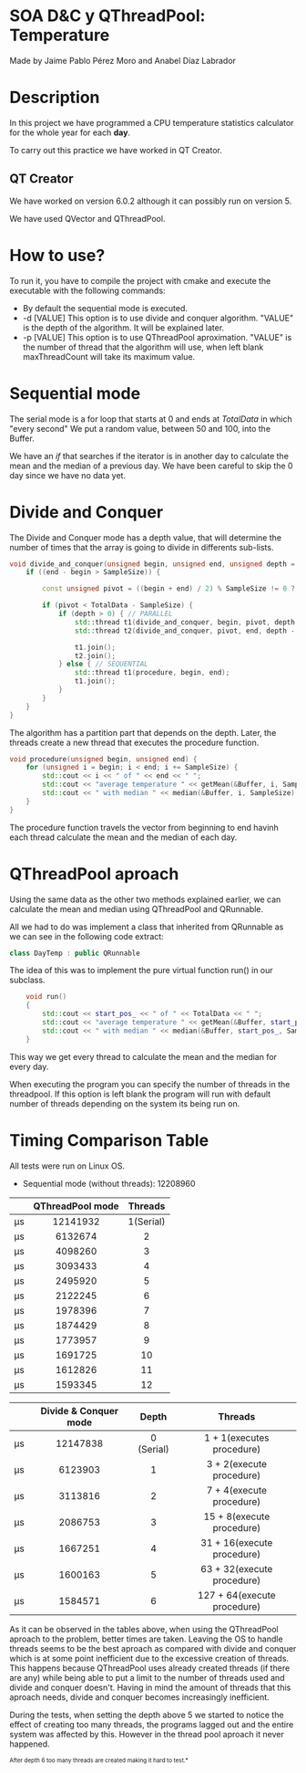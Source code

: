 # SOA D&C y QThreadPool: Temperature
Made by Jaime Pablo Pérez Moro and Anabel Díaz Labrador

# Description
In this project we have programmed a CPU temperature statistics calculator for the whole year for each **day**.

To carry out this practice we have worked in QT Creator.

## QT Creator
We have worked on version 6.0.2 although it can possibly run on version 5.

We have used QVector and QThreadPool.

# How to use?
To run it, you have to compile the project with cmake and execute the executable with the following commands:

- By default the sequential mode is executed.
- -d [VALUE] This option is to use divide and conquer algorithm. "VALUE" is the depth of the algorithm. It will be explained later.
- -p [VALUE] This option is to use QThreadPool aproximation. "VALUE" is the number of thread that the algorithm will use, when left blank maxThreadCount will take its maximum value.


# Sequential mode 
The serial mode is a for loop that starts at 0 and ends at *TotalData* in which "every second" We put a random value, between 50 and 100, into the Buffer.

We have an *if* that searches if the iterator is in another day to calculate the mean and the median of a previous day. We have been careful to skip the 0 day since we have no data yet.


# Divide and Conquer
The Divide and Conquer mode has a depth value, that will determine the number of times that the array is going to divide in differents sub-lists.


```c++
void divide_and_conquer(unsigned begin, unsigned end, unsigned depth = 0) {
    if ((end - begin > SampleSize)) {

        const unsigned pivot = ((begin + end) / 2) % SampleSize != 0 ? ((begin + end) / 2) + (SampleSize/2) : (begin + end) / 2;

        if (pivot < TotalData - SampleSize) {
            if (depth > 0) { // PARALLEL
                std::thread t1(divide_and_conquer, begin, pivot, depth - 1);
                std::thread t2(divide_and_conquer, pivot, end, depth - 1);

                t1.join();
                t2.join();
            } else { // SEQUENTIAL
                std::thread t1(procedure, begin, end);
                t1.join();
            }
        }
    }
}
```

The algorithm has a partition part that depends on the depth. Later, the threads create a new thread that executes the procedure function.

```c++
void procedure(unsigned begin, unsigned end) {
    for (unsigned i = begin; i < end; i += SampleSize) {
        std::cout << i << " of " << end << " ";
        std::cout << "average temperature " << getMean(&Buffer, i, SampleSize) << " " << std::flush;
        std::cout << " with median " << median(&Buffer, i, SampleSize) << "\n" << std::flush;
    }
}
```

The procedure function travels the vector from beginning to end havinh each thread calculate the mean and the median of each day.

# QThreadPool aproach

Using the same data as the other two methods explained earlier, we can calculate the mean and median using QThreadPool and QRunnable.

All we had to do was implement a class that inherited from QRunnable as we can see in the following code extract:
```c++
class DayTemp : public QRunnable
```

The idea of this was to implement the pure virtual function run() in our subclass.

```c++
    void run()
    {
        std::cout << start_pos_ << " of " << TotalData << " ";
        std::cout << "average temperature " << getMean(&Buffer, start_pos_, SampleSize) << " ";
        std::cout << " with median " << median(&Buffer, start_pos_, SampleSize) << "\n";
    }
```

This way we get every thread to calculate the mean and the median for every day.

When executing the program you can specify the number of threads in the threadpool. If this option is left blank the program will run with default number of threads depending on the system its being run on.

# Timing Comparison Table

All tests were run on Linux OS.

- Sequential mode (without threads): 12208960 

|        | QThreadPool mode      |      Threads     |
| :----: | :-------------------: | :--------------: |
| µs     | 12141932              |    1(Serial)     |
| µs     | 6132674               |        2         |
| µs     | 4098260               |        3         |
| µs     | 3093433               |        4         |
| µs     | 2495920               |        5         |
| µs     | 2122245               |        6         |
| µs     | 1978396               |        7         |
| µs     | 1874429               |        8         |
| µs     | 1773957               |        9         |
| µs     | 1691725               |       10         |
| µs     | 1612826               |       11         |
| µs     | 1593345               |       12         |


|        | Divide & Conquer mode    |      Depth       |      Threads                           |
| :----: | :----------------------: | :--------------: | :------------------------------------: |
| µs     | 12147838                 |      0 (Serial)  |        1 + 1(executes procedure)       |
| µs     | 6123903                  |      1           |        3 + 2(execute procedure)        |
| µs     | 3113816                  |      2           |        7 + 4(execute procedure)        |
| µs     | 2086753                  |      3           |        15 + 8(execute procedure)       |
| µs     | 1667251                  |      4           |        31 + 16(execute procedure)      |
| µs     | 1600163                  |      5           |        63 + 32(execute procedure)      |
| µs     | 1584571                  |      6           |        127 + 64(execute procedure)     |


As it can be observed in the tables above, when using the QThreadPool aproach to the problem, better times are taken. Leaving the OS to handle threads seems to be the best aproach as compared with divide and conquer which is at some point inefficient due to the excessive creation of threads. This happens because QThreadPool uses already created threads (if there are any) while being able to put a limit to the number of threads used and divide and conquer doesn't. Having in mind the amount of threads that this aproach needs, divide and conquer becomes increasingly inefficient. 

During the tests, when setting the depth above 5 we started to notice the effect of creating too many threads, the programs lagged out and the entire system was affected by this. However in the thread pool aproach it never happened. 



<font size="1"> After depth 6 too many threads are created making it hard to test.*</font>

